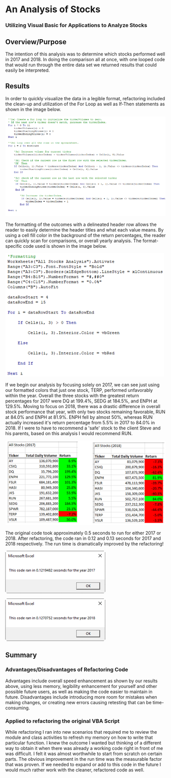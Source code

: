 # An Analysis of Stocks
### Utilizing Visual Basic for Applications to Analyze Stocks

## Overview/Purpose

  The intention of this analysis was to determine which stocks performed well in 2017 and 2018. In doing the comparison all at once, with one looped code that would run through the entire data set we returned results that could easily be interpreted. 

## Results

  In order to quickly visualize the data in a legible format, refactoring included the clean-up and utilization of the For Loop as well as If-Then statements as shown in the image below. 

![IMAGE](/ForLoopIfThen.png)
	
  The formatting of the outcomes with a delineated header row allows the reader to easily determine the header titles and what each value means. By using a cell fill color in the background of the return percentages, the reader can quickly scan for comparisons, or overall yearly analysis. The format-specific code used is shown in the image below. 

![IMAGE](/Formatting.png)
 	
  If we begin our analysis by focusing solely on 2017, we can see just using our formatted colors that just one stock, TERP, performed unfavorably within the year. Overall the three stocks with the greatest return percentages for 2017 were DQ at 199.4%, SEDG at 184.5%, and ENPH at 129.5%. Moving to focus on 2018, there was a drastic difference in overall stock performance that year, with only two stocks remaining favorable, RUN at 84.0% and ENPH at 81.9%. ENPH fell by almost 50%, whereas RUN actually increased it's return percentage from 5.5% in 2017 to 84.0% in 2018. If I were to have to recommend a 'safe' stock to the client Steve and his parents, based on this analysis I would recommend RUN. 

![IMAGE](/2017-2018Comparison.png)
	
  
  The original code took approximately 0.5 seconds to run for either 2017 or 2018. After refactoring, the code ran in 0.12 and 0.13 seconds for 2017 and 2018 respectively. The run time is dramatically improved by the refactoring! 

![IMAGE](/Resources/VBA_Challenge_2017.png)

![IMAGE](/Resources/VBA_Challenge_2018.png)

## Summary
### Advantages/Disadvantages of Refactoring Code
  Advantages include overall speed enhancement as shown by our results above, using less memory, legibility enhancement for yourself and other possible future users, as well as making the code easier to maintain in future.
	Disadvantages include introducing more room for mistakes when making changes, or creating new errors causing retesting that can be time-consuming.
### Applied to refactoring the original VBA Script
  While refactoring I ran into new scenarios that required me to review the module and class activities to refresh my memory on how to write that particular function. I knew the outcome I wanted but thinking of a different way to obtain it when there was already a working code right in front of me was difficult. I felt it was almost worthwhile to start from scratch on certain parts. The obvious improvement in the run time was the measurable factor that was proven. If we needed to expand or add to this code in the future I would much rather work with the cleaner, refactored code as well. 
